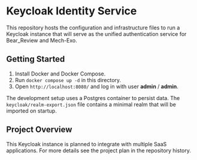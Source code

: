 # Keycloak Identity Service

This repository hosts the configuration and infrastructure files to run a Keycloak instance that will serve as the unified authentication service for Bear_Review and Mech-Exo.

## Getting Started

1. Install Docker and Docker Compose.
2. Run `docker compose up -d` in this directory.
3. Open `http://localhost:8080/` and log in with user **admin** / **admin**.

The development setup uses a Postgres container to persist data. The `keycloak/realm-export.json` file contains a minimal realm that will be imported on startup.

## Project Overview

This Keycloak instance is planned to integrate with multiple SaaS applications. For more details see the project plan in the repository history.

